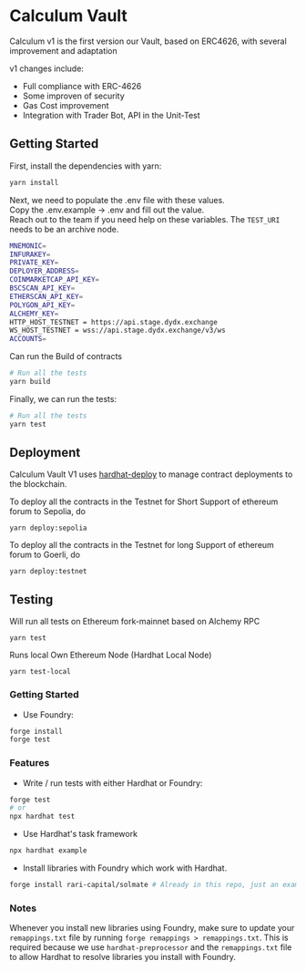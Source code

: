 # Calculum Vault

Calculum v1 is the first version our Vault, based on ERC4626, with several improvement and adaptation

v1 changes include:

- Full compliance with ERC-4626
- Some improven of security
- Gas Cost improvement
- Integration with Trader Bot, API in the Unit-Test

## Getting Started

First, install the dependencies with yarn:

```bash
yarn install
```

Next, we need to populate the .env file with these values.\
Copy the .env.example -> .env and fill out the value.\
Reach out to the team if you need help on these variables. The `TEST_URI` needs to be an archive node.

```bash
MNEMONIC=
INFURAKEY=
PRIVATE_KEY=
DEPLOYER_ADDRESS=
COINMARKETCAP_API_KEY=
BSCSCAN_API_KEY=
ETHERSCAN_API_KEY=
POLYGON_API_KEY=
ALCHEMY_KEY=
HTTP_HOST_TESTNET = https://api.stage.dydx.exchange
WS_HOST_TESTNET = wss://api.stage.dydx.exchange/v3/ws
ACCOUNTS=
```

Can run the Build of contracts

```bash
# Run all the tests
yarn build
```

Finally, we can run the tests:

```bash
# Run all the tests
yarn test
```

## Deployment

Calculum Vault V1 uses [hardhat-deploy](https://github.com/wighawag/hardhat-deploy) to manage contract deployments to the blockchain.

To deploy all the contracts in the Testnet for Short Support of ethereum forum to Sepolia, do

```
yarn deploy:sepolia
```

To deploy all the contracts in the Testnet for long Support of ethereum forum to Goerli, do

```
yarn deploy:testnet
```

## Testing

Will run all tests on Ethereum fork-mainnet based on Alchemy RPC

```
yarn test
```

Runs local Own Ethereum Node (Hardhat Local Node)

```
yarn test-local
```

### Getting Started

 * Use Foundry:
```bash
forge install
forge test
```

### Features

 * Write / run tests with either Hardhat or Foundry:
```bash
forge test
# or
npx hardhat test
```

 * Use Hardhat's task framework
```bash
npx hardhat example
```

 * Install libraries with Foundry which work with Hardhat.
```bash
forge install rari-capital/solmate # Already in this repo, just an example
```

### Notes

Whenever you install new libraries using Foundry, make sure to update your `remappings.txt` file by running `forge remappings > remappings.txt`. This is required because we use `hardhat-preprocessor` and the `remappings.txt` file to allow Hardhat to resolve libraries you install with Foundry.
